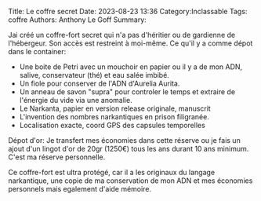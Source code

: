 Title: Le coffre secret
Date: 2023-08-23 13:36
Category:Inclassable
Tags: coffre
Authors: Anthony Le Goff
Summary:

Jai créé un coffre-fort secret qui n'a pas d'héritier ou de gardienne de l'hébergeur. Son accès est restreint à moi-même. Ce qu'il y a comme dépot dans le container:

* Une boite de Petri avec un mouchoir en papier ou il y a de mon ADN, salive, conservateur (thé) et eau salée imbibé.
* Un fiole pour conserver de l'ADN d'Aurelia Aurita.
* Un anneau de savon "supra" pour controler le temps et extraire de l'énergie du vide via une anomalie.
* Le Narkanta, papier en version release originale, manuscrit
* L'invention des nombres narkantiques en prison filigranée.
* Localisation exacte, coord GPS des capsules temporelles

Dépot d'or: Je transfert mes économies dans cette réserve ou je fais un ajout d'un lingot d'or de 20gr (1250€) tous les ans durant 10 ans minimum. C'est ma réserve personnelle. 

Ce coffre-fort est ultra protégé, car il a les originaux du langage narkantique, une copie de ma conservation de mon ADN et mes économies personnels mais egalement d'aide mémoire.